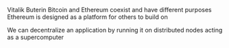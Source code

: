 Vitalik Buterin
Bitcoin and Ethereum coexist and have different purposes
Ethereum is  designed as a platform for others to build on

We can decentralize an application by running it on distributed nodes acting as a supercomputer

